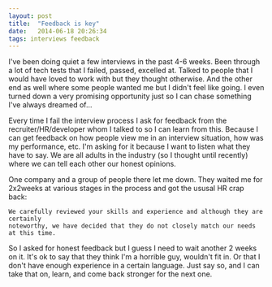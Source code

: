 ```yaml
---
layout: post
title:  "Feedback is key"
date:   2014-06-18 20:26:34
tags: interviews feedback
---
```


I've been doing quiet a few interviews in the past 4-6 weeks. Been through a lot of tech tests that I failed, passed, excelled at. Talked to people that I would have loved to work with but they thought otherwise. And the other end as well where some people wanted me but I didn't feel like going. I even turned down a very promising opportunity just so I can chase something I've always dreamed of...

Every time I fail the interview process I ask for feedback from the recruiter/HR/developer whom I talked to so I can learn from this. Because I can get feedback on how people view me in an interview situation, how was my performance, etc. I'm asking for it because I want to listen what they have to say. We are all adults in the industry (so I thought until recently) where we can tell each other our honest opinions.

One company and a group of people there let me down. They waited me for 2x2weeks at various stages in the process and got the ususal HR crap back:

    We carefully reviewed your skills and experience and although they are certainly 
    noteworthy, we have decided that they do not closely match our needs at this time.

So I asked for honest feedback but I guess I need to wait another 2 weeks on it. It's ok to say that they think I'm a horrible guy, wouldn't fit in. Or that I don't have enough experience in a certain language. Just say so, and I can take that on, learn, and come back stronger for the next one.
